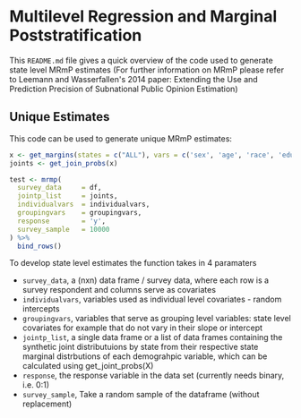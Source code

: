 # Multilevel Regression and Marginal Poststratification

This `README.md` file gives a quick overview of the code used to generate state level MRmP estimates (For further information on MRmP please refer to Leemann and Wasserfallen's 2014 paper: Extending the Use and Prediction Precision of Subnational Public Opinion Estimation)

## Unique Estimates
This code can be used to generate unique MRmP estimates: 
``` r 
x <- get_margins(states = c("ALL"), vars = c('sex', 'age', 'race', 'education', 'religion', 'party')) 
joints <- get_join_probs(x)

test <- mrmp(
  survey_data     = df,
  jointp_list     = joints,
  individualvars  = individualvars,
  groupingvars    = groupingvars,
  response        = 'y',
  survey_sample   = 10000
) %>% 
  bind_rows()
```
To develop state level estimates the function takes in 4 paramaters

  - `survey_data`, a (nxn) data frame / survey data, where each row is a survey respondent and columns serve as covariates
  - `individualvars`, variables used as individual level covariates - random intercepts
  - `groupingvars`, variables that serve as grouping level variables: state level covariates for example that do not vary in their slope or intercept
  - `jointp_list`, a single data frame or a list of data frames containing the synthetic joint distributuions by state from their respective state marginal distrbutions of each demograhpic variable, which can be calculated using get_joint_probs(X)
  - `response`, the response variable in the data set (currently needs binary, i.e. 0:1)
  - `survey_sample`, Take a random sample of the dataframe (without replacement) 


